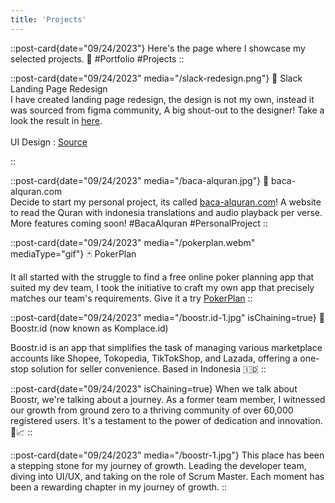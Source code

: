 ```yaml
---
title: 'Projects'
---
```


::post-card{date="09/24/2023"}
Here's the page where I showcase my selected projects. 🚀 #Portfolio #Projects
::

::post-card{date="09/24/2023" media="/slack-redesign.png"}
🎨 Slack Landing Page Redesign
<br/>
I have created landing page redesign, the design is not my own, instead it was sourced from figma community, A big shout-out 
to the designer! Take a look the result in [here](https://slack-ichsanmaulana.vercel.app).
<br/>
<br/>
UI Design : [Source](https://www.figma.com/community/file/1193920025664413974)



::


::post-card{date="09/24/2023" media="/baca-alquran.jpg"}
📖 baca-alquran.com
<br/>
Decide to start my personal project, its called [baca-alquran.com](https://baca-alquran.com)! A website to read the Quran with indonesia translations and audio playback per verse. More features coming soon! #BacaAlquran #PersonalProject
::

::post-card{date="09/24/2023" media="/pokerplan.webm" mediaType="gif"}
🃏 PokerPlan

It all started with the struggle to find a free online poker planning app that suited my dev team,  I took the initiative to craft my own app that precisely matches our team's requirements. Give it a try [PokerPlan](https://poker.ichsanmaulana.com)
::

::post-card{date="09/24/2023" media="/boostr.id-1.jpg" isChaining=true}
🚀 Boostr.id (now known as Komplace.id)

Boostr.id is an app that simplifies the task of managing various marketplace accounts like Shopee, Tokopedia, TikTokShop, and Lazada, offering a one-stop solution for seller convenience. Based in Indonesia 🇮🇩
::

::post-card{date="09/24/2023" isChaining=true}
When we talk about Boostr, we're talking about a journey. As a former team member, I witnessed our growth from ground zero to a thriving community of over 60,000 registered users. It's a testament to the power of dedication and innovation. 🚀📈 
::

::post-card{date="09/24/2023" media="/boostr-1.jpg"}
This place has been a stepping stone for my journey of growth. Leading the developer team, diving into UI/UX, and taking on the role of Scrum Master. Each moment has been a rewarding chapter in my journey of growth.
::




